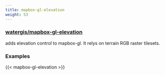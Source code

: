 ```yaml
---
title: mapbox-gl-elevation
weight: 53
---
```


### [watergis/mapbox-gl-elevation](https://github.com/watergis/mapbox-gl-elevation)

adds elevation control to mapbox-gl. It relys on terrain RGB raster tilesets.

### Examples

{{< mapbox-gl-elevation >}}
